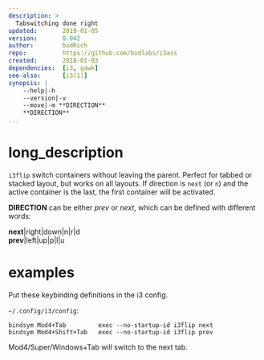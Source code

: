 ```yaml
---
description: >
  Tabswitching done right
updated:       2019-01-05
version:       0.042
author:        budRich
repo:          https://github.com/budlabs/i3ass
created:       2018-01-03
dependencies:  [i3, gawk]
see-also:      [i3(1)]
synopsis: |
    --help|-h
    --version|-v
    --move|-m **DIRECTION**
    **DIRECTION**
...
```


# long_description

`i3flip` switch containers without leaving the parent. Perfect for tabbed or stacked layout, but works on all layouts. If direction is `next` (or `n`) and the active container is the last, the first container will be activated.  

**DIRECTION** can be either *prev* or *next*, which can be defined with different words:  

**next**|right|down|n|r|d  
**prev**|left|up|p|l|u  

# examples

Put these keybinding definitions in the i3 config.  

`~/.config/i3/config`:  
``` text
bindsym Mod4+Tab         exec --no-startup-id i3flip next
bindsym Mod4+Shift+Tab   exec --no-startup-id i3flip prev
```

Mod4/Super/Windows+Tab will switch to the next tab.

